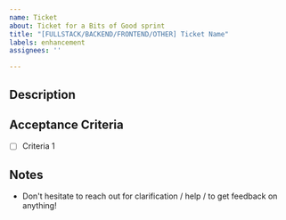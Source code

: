 ```yaml
---
name: Ticket
about: Ticket for a Bits of Good sprint
title: "[FULLSTACK/BACKEND/FRONTEND/OTHER] Ticket Name"
labels: enhancement
assignees: ''

---
```


## Description

## Acceptance Criteria

- [ ] Criteria 1

## Notes
- Don't hesitate to reach out for clarification / help / to get feedback on anything!
